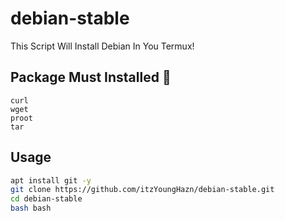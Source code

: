 # debian-stable
This Script Will Install Debian In You Termux! 

## Package Must Installed 🚀
```terminal
curl 
wget 
proot 
tar
```
## Usage
```bash
apt install git -y
git clone https://github.com/itzYoungHazn/debian-stable.git
cd debian-stable
bash bash
```
